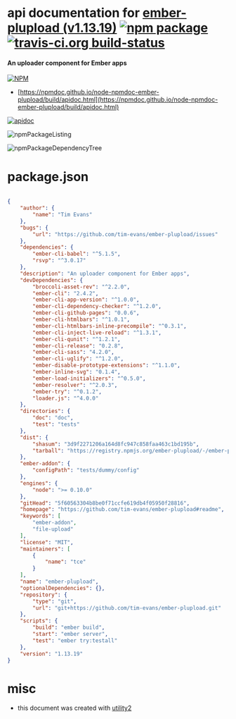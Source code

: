 # api documentation for  [ember-plupload (v1.13.19)](https://github.com/tim-evans/ember-plupload#readme)  [![npm package](https://img.shields.io/npm/v/npmdoc-ember-plupload.svg?style=flat-square)](https://www.npmjs.org/package/npmdoc-ember-plupload) [![travis-ci.org build-status](https://api.travis-ci.org/npmdoc/node-npmdoc-ember-plupload.svg)](https://travis-ci.org/npmdoc/node-npmdoc-ember-plupload)
#### An uploader component for Ember apps

[![NPM](https://nodei.co/npm/ember-plupload.png?downloads=true&downloadRank=true&stars=true)](https://www.npmjs.com/package/ember-plupload)

- [https://npmdoc.github.io/node-npmdoc-ember-plupload/build/apidoc.html](https://npmdoc.github.io/node-npmdoc-ember-plupload/build/apidoc.html)

[![apidoc](https://npmdoc.github.io/node-npmdoc-ember-plupload/build/screenCapture.buildCi.browser.%252Ftmp%252Fbuild%252Fapidoc.html.png)](https://npmdoc.github.io/node-npmdoc-ember-plupload/build/apidoc.html)

![npmPackageListing](https://npmdoc.github.io/node-npmdoc-ember-plupload/build/screenCapture.npmPackageListing.svg)

![npmPackageDependencyTree](https://npmdoc.github.io/node-npmdoc-ember-plupload/build/screenCapture.npmPackageDependencyTree.svg)



# package.json

```json

{
    "author": {
        "name": "Tim Evans"
    },
    "bugs": {
        "url": "https://github.com/tim-evans/ember-plupload/issues"
    },
    "dependencies": {
        "ember-cli-babel": "^5.1.5",
        "rsvp": "^3.0.17"
    },
    "description": "An uploader component for Ember apps",
    "devDependencies": {
        "broccoli-asset-rev": "^2.2.0",
        "ember-cli": "2.4.2",
        "ember-cli-app-version": "^1.0.0",
        "ember-cli-dependency-checker": "^1.2.0",
        "ember-cli-github-pages": "0.0.6",
        "ember-cli-htmlbars": "^1.0.1",
        "ember-cli-htmlbars-inline-precompile": "^0.3.1",
        "ember-cli-inject-live-reload": "^1.3.1",
        "ember-cli-qunit": "^1.2.1",
        "ember-cli-release": "0.2.8",
        "ember-cli-sass": "4.2.0",
        "ember-cli-uglify": "^1.2.0",
        "ember-disable-prototype-extensions": "^1.1.0",
        "ember-inline-svg": "0.1.4",
        "ember-load-initializers": "^0.5.0",
        "ember-resolver": "^2.0.3",
        "ember-try": "^0.1.2",
        "loader.js": "^4.0.0"
    },
    "directories": {
        "doc": "doc",
        "test": "tests"
    },
    "dist": {
        "shasum": "3d9f2271206a164d8fc947c858faa463c1bd195b",
        "tarball": "https://registry.npmjs.org/ember-plupload/-/ember-plupload-1.13.19.tgz"
    },
    "ember-addon": {
        "configPath": "tests/dummy/config"
    },
    "engines": {
        "node": ">= 0.10.0"
    },
    "gitHead": "5f60563304b8be0f71ccfe619db4f05950f28816",
    "homepage": "https://github.com/tim-evans/ember-plupload#readme",
    "keywords": [
        "ember-addon",
        "file-upload"
    ],
    "license": "MIT",
    "maintainers": [
        {
            "name": "tce"
        }
    ],
    "name": "ember-plupload",
    "optionalDependencies": {},
    "repository": {
        "type": "git",
        "url": "git+https://github.com/tim-evans/ember-plupload.git"
    },
    "scripts": {
        "build": "ember build",
        "start": "ember server",
        "test": "ember try:testall"
    },
    "version": "1.13.19"
}
```



# misc
- this document was created with [utility2](https://github.com/kaizhu256/node-utility2)
